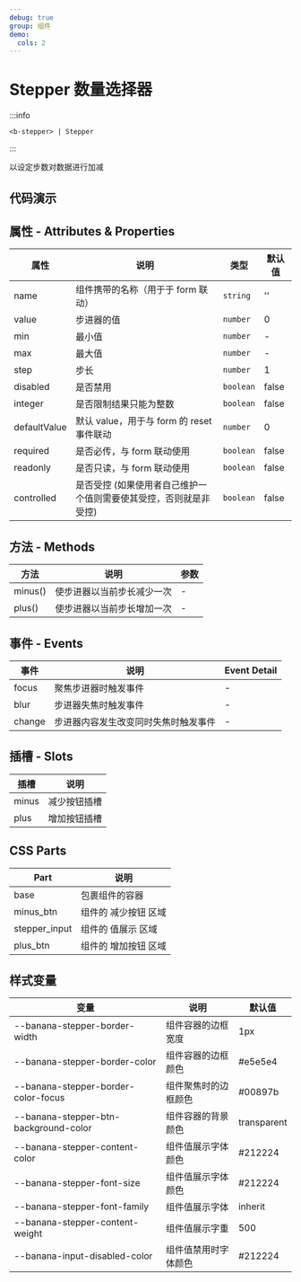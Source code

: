 ```yaml
---
debug: true
group: 组件
demo:
  cols: 2
---
```


# Stepper 数量选择器

:::info

```
<b-stepper> | Stepper
```

:::

以设定步数对数据进行加减

## 代码演示

<code src="./demos/basicUsage.tsx"></code>
<code src="./demos/inputRange.tsx"></code>
<code src="./demos/setStepLen.tsx"></code>
<code src="./demos/stepChange.tsx"></code>

## 属性 - Attributes & Properties

| 属性         | 说明                                                              | 类型      | 默认值 |
| ------------ | ----------------------------------------------------------------- | --------- | ------ |
| name         | 组件携带的名称（用于于 form 联动）                                | `string`  | ''     |
| value        | 步进器的值                                                        | `number`  | 0      |
| min          | 最小值                                                            | `number`  | -      |
| max          | 最大值                                                            | `number`  | -      |
| step         | 步长                                                              | `number`  | 1      |
| disabled     | 是否禁用                                                          | `boolean` | false  |
| integer      | 是否限制结果只能为整数                                            | `boolean` | false  |
| defaultValue | 默认 value，用于与 form 的 reset 事件联动                         | `number`  | 0      |
| required     | 是否必传，与 form 联动使用                                        | `boolean` | false  |
| readonly     | 是否只读，与 form 联动使用                                        | `boolean` | false  |
| controlled   | 是否受控 (如果使用者自己维护一个值则需要使其受控，否则就是非受控) | `boolean` | false  |

## 方法 - Methods

| 方法    | 说明                       | 参数 |
| ------- | -------------------------- | ---- |
| minus() | 使步进器以当前步长减少一次 | -    |
| plus()  | 使步进器以当前步长增加一次 | -    |

## 事件 - Events

| 事件   | 说明                                 | Event Detail |
| ------ | ------------------------------------ | ------------ |
| focus  | 聚焦步进器时触发事件                 | -            |
| blur   | 步进器失焦时触发事件                 | -            |
| change | 步进器内容发生改变同时失焦时触发事件 | -            |

## 插槽 - Slots

| 插槽  | 说明         |
| ----- | ------------ |
| minus | 减少按钮插槽 |
| plus  | 增加按钮插槽 |

## CSS Parts

| Part          | 说明                 |
| ------------- | -------------------- |
| base          | 包裹组件的容器       |
| minus_btn     | 组件的 减少按钮 区域 |
| stepper_input | 组件的 值展示 区域   |
| plus_btn      | 组件的 增加按钮 区域 |

## 样式变量

| 变量                                  | 说明                 | 默认值      |
| ------------------------------------- | -------------------- | ----------- |
| --banana-stepper-border-width         | 组件容器的边框宽度   | 1px         |
| --banana-stepper-border-color         | 组件容器的边框颜色   | #e5e5e4     |
| --banana-stepper-border-color-focus   | 组件聚焦时的边框颜色 | #00897b     |
| --banana-stepper-btn-background-color | 组件容器的背景颜色   | transparent |
| --banana-stepper-content-color        | 组件值展示字体颜色   | #212224     |
| --banana-stepper-font-size            | 组件值展示字体颜色   | #212224     |
| --banana-stepper-font-family          | 组件值展示字体       | inherit     |
| --banana-stepper-content-weight       | 组件值展示字重       | 500         |
| --banana-input-disabled-color         | 组件值禁用时字体颜色 | #212224     |
